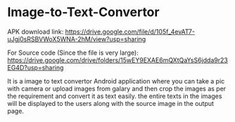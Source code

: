 # Image-to-Text-Convertor

APK download link: https://drive.google.com/file/d/105f_4evAT7-uJgj0sRSBVWoX5WNA-2hM/view?usp=sharing

For Source code (Since the file is very large): https://drive.google.com/drive/folders/15wEY9EXAE6mQXtQaYsS6jdda9r23EG4D?usp=sharing 

It is a image to text convertor Android application where you can take a pic with camera or upload images from galary and then crop the images as per the requirement and convert it as text easily. the entire texts in the images will be displayed to the users along with the source image in the output page.
